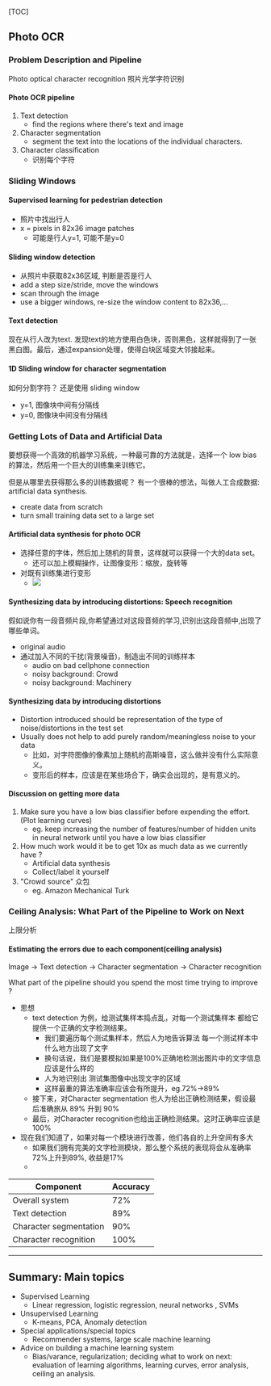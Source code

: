 [TOC]

## Photo OCR

### Problem Description and Pipeline

Photo optical character recognition 照片光学字符识别

#### Photo OCR pipeline

 1. Text detection
    - find the regions where there's text and image
 2. Character segmentation
    - segment the text into the locations of the individual characters.
 3. Character classification
    - 识别每个字符 
 
### Sliding Windows

#### Supervised learning for pedestrian detection
 
 - 照片中找出行人
 - x = pixels in 82x36 image patches
    - 可能是行人y=1, 可能不是y=0

#### Sliding window detection

 - 从照片中获取82x36区域, 判断是否是行人
 - add a step size/stride,  move the windows
 - scan through the image
 - use a bigger windows, re-size the window content to 82x36,...

#### Text detection

现在从行人改为text. 发现text的地方使用白色块，否则黑色，这样就得到了一张黑白图。最后，通过expansion处理，使得白块区域变大邻接起来。

#### 1D Sliding window for character segmentation

如何分割字符？ 还是使用 sliding window

 - y=1, 图像块中间有分隔线
 - y=0, 图像块中间没有分隔线

### Getting Lots of Data and Artificial Data

要想获得一个高效的机器学习系统，一种最可靠的方法就是，选择一个 low bias的算法，然后用一个巨大的训练集来训练它。

但是从哪里去获得那么多的训练数据呢？ 有一个很棒的想法，叫做人工合成数据: artificial data synthesis.

 - create data from scratch
 - turn small training data set to a large set

#### Artificial data synthesis for photo OCR

 - 选择任意的字体，然后加上随机的背景，这样就可以获得一个大的data set。
    - 还可以加上模糊操作，让图像变形：缩放，旋转等
 - 对既有训练集进行变形 
    - ![](https://raw.githubusercontent.com/mebusy/notes/master/imgs/artificialData.png) 


#### Synthesizing data by introducing distortions: Speech recognition

假如说你有一段音频片段,你希望通过对这段音频的学习,识别出这段音频中,出现了哪些单词。

 - original audio
 - 通过加入不同的干扰(背景噪音)，制造出不同的训练样本
    - audio on bad cellphone connection
    - noisy background: Crowd
    - noisy background: Machinery
 

#### Synthesizing data by introducing distortions

 - Distortion introduced should be representation of the type of noise/distortions in the test set
 - Usually does not help to add purely random/meaningless noise to your data
    - 比如，对字符图像的像素加上随机的高斯噪音，这么做并没有什么实际意义。
    - 变形后的样本，应该是在某些场合下，确实会出现的，是有意义的。

#### Discussion on getting more data

 1. Make sure you have a low bias classifier before expending the effort.(Plot learning curves)
    - eg. keep increasing the number of features/number of hidden units in neural network until you have a low bias classifier
 2. How much work would it be to get 10x as much data as we currently have ?
    - Artificial data synthesis
    - Collect/label it yourself
 3. "Crowd source" 众包
    - eg. Amazon Mechanical Turk


### Ceiling Analysis: What Part of the Pipeline to Work on Next

上限分析

#### Estimating the errors due to each component(ceiling analysis)

Image -> Text detection -> Character segmentation -> Character recognition

What part of the pipeline should you spend the most time trying to improve ?

 - 思想
    - text detection 为例，给测试集样本捣点乱，对每一个测试集样本 都给它提供一个正确的文字检测结果。
        - 我们要遍历每个测试集样本，然后人为地告诉算法 每一个测试样本中什么地方出现了文字
        - 换句话说，我们是要模拟如果是100%正确地检测出图片中的文字信息 应该是什么样的
        - 人为地识别出 测试集图像中出现文字的区域
        - 这样最重的算法准确率应该会有所提升，eg.72%->89%
    - 接下来，对Character segmentation 也人为给出正确检测结果，假设最后准确旅从 89% 升到 90%
    - 最后，对Character recognition也给出正确检测结果。这时正确率应该是100%
 - 现在我们知道了，如果对每一个模块进行改善，他们各自的上升空间有多大
    - 如果我们拥有完美的文字检测模块，那么整个系统的表现将会从准确率72%上升到89%, 收益是17%
    - 

Component | Accuracy
--- | ---
Overall system | 72%
Text detection | 89%
Character segmentation | 90%
Character recognition | 100%

---

## Summary: Main topics

 - Supervised Learning
    - Linear regression, logistic regression, neural networks , SVMs 
 - Unsupervised Learning
    - K-means, PCA, Anomaly detection 
 - Special applications/special topics
    - Recommender systems, large scale machine learning 
 - Advice on building a machine learning system
    -  Bias/varance, regularization; deciding what to work on next: evaluation of learning algorithms, learning curves, error analysis, ceiling an analysis.


    
 


        
    
 
